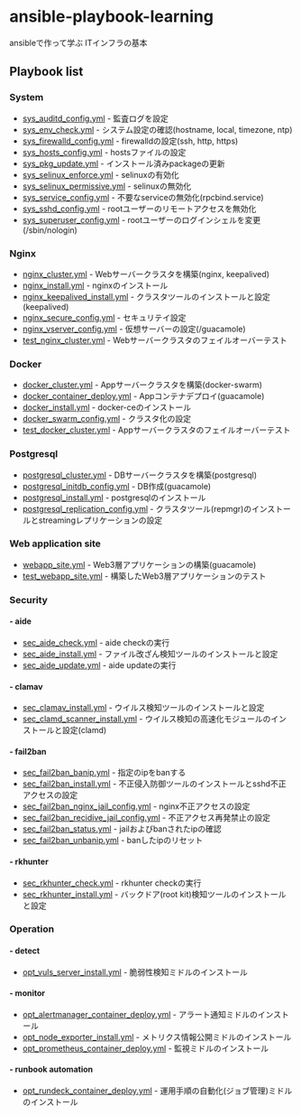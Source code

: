 # ansible-playbook-learning

ansibleで作って学ぶ ITインフラの基本

## Playbook list

### System

- [sys_auditd_config.yml](sys_auditd_config.yml) - 監査ログを設定
- [sys_env_check.yml](sys_env_check.yml) - システム設定の確認(hostname, local, timezone, ntp)
- [sys_firewalld_config.yml](sys_firewalld_config.yml) - firewalldの設定(ssh, http, https)
- [sys_hosts_config.yml](sys_hosts_config.yml) - hostsファイルの設定
- [sys_pkg_update.yml](sys_pkg_update.yml) - インストール済みpackageの更新
- [sys_selinux_enforce.yml](sys_selinux_enforce.yml) - selinuxの有効化
- [sys_selinux_permissive.yml](sys_selinux_permissive.yml) - selinuxの無効化
- [sys_service_config.yml](sys_service_config.yml) - 不要なserviceの無効化(rpcbind.service)
- [sys_sshd_config.yml](sys_sshd_config.yml) - rootユーザーのリモートアクセスを無効化
- [sys_superuser_config.yml](sys_superuser_config.yml) - rootユーザーのログインシェルを変更(/sbin/nologin)

### Nginx

- [nginx_cluster.yml](nginx_cluster.yml) - Webサーバークラスタを構築(nginx, keepalived)
- [nginx_install.yml](nginx_install.yml) - nginxのインストール
- [nginx_keepalived_install.yml](nginx_keepalived_install.yml) - クラスタツールのインストールと設定(keepalived)
- [nginx_secure_config.yml](nginx_secure_config.yml) - セキュリテイ設定
- [nginx_vserver_config.yml](nginx_vserver_config.yml) - 仮想サーバーの設定(/guacamole)
- [test_nginx_cluster.yml](test_nginx_cluster.yml) - Webサーバークラスタのフェイルオーバーテスト

### Docker

- [docker_cluster.yml](docker_cluster.yml) - Appサーバークラスタを構築(docker-swarm)
- [docker_container_deploy.yml](docker_container_deploy.yml) - Appコンテナデプロイ(guacamole)
- [docker_install.yml](docker_install.yml) - docker-ceのインストール
- [docker_swarm_config.yml](docker_swarm_config.yml) - クラスタ化の設定
- [test_docker_cluster.yml](test_docker_cluster.yml) - Appサーバークラスタのフェイルオーバーテスト

### Postgresql

- [postgresql_cluster.yml](postgresql_cluster.yml) - DBサーバークラスタを構築(postgresql)
- [postgresql_initdb_config.yml](postgresql_initdb_config.yml) - DB作成(guacamole)
- [postgresql_install.yml](postgresql_install.yml) - postgresqlのインストール
- [postgresql_replication_config.yml](postgresql_replication_config.yml) - クラスタツール(repmgr)のインストールとstreamingレプリケーションの設定

### Web application site

- [webapp_site.yml](webapp_site.yml) - Web3層アプリケーションの構築(guacamole)
- [test_webapp_site.yml](test_webapp_site.yml) - 構築したWeb3層アプリケーションのテスト

### Security

#### - aide
- [sec_aide_check.yml](sec_aide_check.yml) - aide checkの実行
- [sec_aide_install.yml](sec_aide_install.yml) - ファイル改ざん検知ツールのインストールと設定
- [sec_aide_update.yml](sec_aide_update.yml) - aide updateの実行

#### - clamav
- [sec_clamav_install.yml](sec_clamav_install.yml) - ウイルス検知ツールのインストールと設定
- [sec_clamd_scanner_install.yml](sec_clamd_scanner_install.yml) - ウイルス検知の高速化モジュールのインストールと設定(clamd)

#### - fail2ban
- [sec_fail2ban_banip.yml](sec_fail2ban_banip.yml) - 指定のipをbanする
- [sec_fail2ban_install.yml](sec_fail2ban_install.yml) - 不正侵入防御ツールのインストールとsshd不正アクセスの設定
- [sec_fail2ban_nginx_jail_config.yml](sec_fail2ban_nginx_jail_config.yml) - nginx不正アクセスの設定
- [sec_fail2ban_recidive_jail_config.yml](sec_fail2ban_recidive_jail_config.yml) - 不正アクセス再発禁止の設定
- [sec_fail2ban_status.yml](sec_fail2ban_status.yml) - jailおよびbanされたipの確認
- [sec_fail2ban_unbanip.yml](sec_fail2ban_unbanip.yml) - banしたipのリセット

#### - rkhunter
- [sec_rkhunter_check.yml](sec_rkhunter_check.yml) - rkhunter checkの実行
- [sec_rkhunter_install.yml](sec_rkhunter_install.yml) - バックドア(root kit)検知ツールのインストールと設定

### Operation

#### - detect
- [opt_vuls_server_install.yml](opt_vuls_server_install.yml) - 脆弱性検知ミドルのインストール

#### - monitor
- [opt_alertmanager_container_deploy.yml](opt_alertmanager_container_deploy.yml) - アラート通知ミドルのインストール
- [opt_node_exporter_install.yml](opt_node_exporter_install.yml) - メトリクス情報公開ミドルのインストール
- [opt_prometheus_container_deploy.yml](opt_prometheus_container_deploy.yml) - 監視ミドルのインストール

#### - runbook automation
- [opt_rundeck_container_deploy.yml](opt_rundeck_container_deploy.yml) - 運用手順の自動化(ジョブ管理)ミドルのインストール
